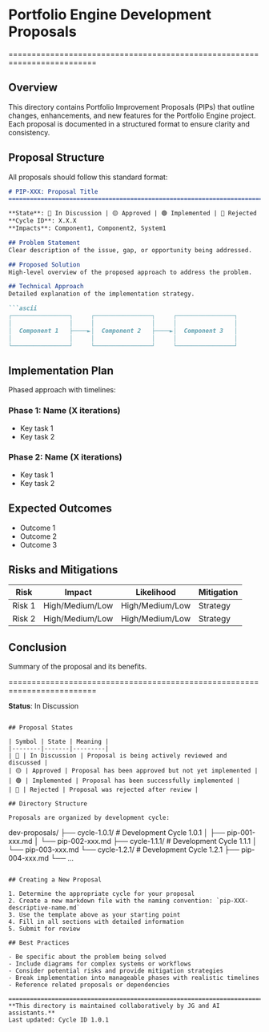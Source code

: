 # Portfolio Engine Development Proposals
=========================================================================
## Overview
This directory contains Portfolio Improvement Proposals (PIPs) that outline changes, enhancements, and new features for the Portfolio Engine project. Each proposal is documented in a structured format to ensure clarity and consistency.

## Proposal Structure
All proposals should follow this standard format:

```md
# PIP-XXX: Proposal Title
=========================================================================

**State**: 🔵 In Discussion | 🟡 Approved | 🟢 Implemented | 🔴 Rejected
**Cycle ID**: X.X.X
**Impacts**: Component1, Component2, System1

## Problem Statement
Clear description of the issue, gap, or opportunity being addressed.

## Proposed Solution
High-level overview of the proposed approach to address the problem.

## Technical Approach
Detailed explanation of the implementation strategy.

```ascii
┌────────────────┐     ┌────────────────┐     ┌────────────────┐
│                │     │                │     │                │
│  Component 1   ├────►│  Component 2   ├────►│  Component 3   │
│                │     │                │     │                │
└────────────────┘     └────────────────┘     └────────────────┘
```

## Implementation Plan
Phased approach with timelines:

### Phase 1: Name (X iterations)
- Key task 1
- Key task 2

### Phase 2: Name (X iterations)
- Key task 1
- Key task 2

## Expected Outcomes
- Outcome 1
- Outcome 2
- Outcome 3

## Risks and Mitigations

| Risk | Impact | Likelihood | Mitigation |
|------|--------|------------|------------|
| Risk 1 | High/Medium/Low | High/Medium/Low | Strategy |
| Risk 2 | High/Medium/Low | High/Medium/Low | Strategy |

## Conclusion
Summary of the proposal and its benefits.

=========================================================================

**Status**: In Discussion
```

## Proposal States

| Symbol | State | Meaning |
|--------|-------|---------|
| 🔵 | In Discussion | Proposal is being actively reviewed and discussed |
| 🟡 | Approved | Proposal has been approved but not yet implemented |
| 🟢 | Implemented | Proposal has been successfully implemented |
| 🔴 | Rejected | Proposal was rejected after review |

## Directory Structure

Proposals are organized by development cycle:

```
dev-proposals/
├── cycle-1.0.1/         # Development Cycle 1.0.1
│   ├── pip-001-xxx.md
│   └── pip-002-xxx.md
├── cycle-1.1.1/         # Development Cycle 1.1.1
│   └── pip-003-xxx.md
└── cycle-1.2.1/         # Development Cycle 1.2.1
    ├── pip-004-xxx.md
    └── ...
```

## Creating a New Proposal

1. Determine the appropriate cycle for your proposal
2. Create a new markdown file with the naming convention: `pip-XXX-descriptive-name.md`
3. Use the template above as your starting point
4. Fill in all sections with detailed information
5. Submit for review

## Best Practices

- Be specific about the problem being solved
- Include diagrams for complex systems or workflows
- Consider potential risks and provide mitigation strategies
- Break implementation into manageable phases with realistic timelines
- Reference related proposals or dependencies

=========================================================================
**This directory is maintained collaboratively by JG and AI assistants.**  
Last updated: Cycle ID 1.0.1